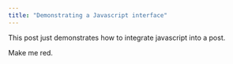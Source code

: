 ```yaml
---
title: "Demonstrating a Javascript interface"
---
```



This post just demonstrates how to integrate javascript into a post. 

<div id="obj">Make me red.</div>

<script>
  document.getElementById('obj').style.color = "red";
</script>
